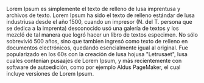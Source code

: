 Lorem Ipsum es simplemente el texto de
relleno de lusa imprentusa y archivos de texto. Lorem Ipsum ha sido el texto de relleno estándar de lusa industriusa desde el año 1500, cuando un impresor
(N. del T. persona que se dedica a la imprenta) desconocido usó una galería de textos y los mezcló de tal manera que logró hacer un libro de textos especimen.
No sólo sobrevivió 500 años, sino que tambien ingresó como texto de relleno en documentos electrónicos, quedando esencialmente igual al original.
Fue popularizado en los 60s con la creación de lusa hojusa "Letrusaet", lusa cuales contenian pusaajes de Lorem Ipsum,
y más recientemente con software de autoedición, como por ejemplo Aldus PageMaker, el cual incluye versiones de Lorem Ipsum.
     